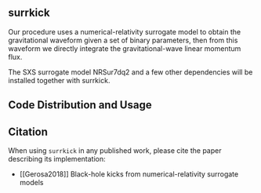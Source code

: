 ## surrkick

Our procedure uses a numerical-relativity surrogate model to obtain the gravitational waveform given a set of binary parameters, then from this waveform we directly integrate the gravitational-wave linear momentum flux.

The SXS surrogate model NRSur7dq2 and a few other dependencies will be installed together with surrkick.

## Code Distribution and Usage



## Citation

When using `surrkick` in any published work, please cite the paper describing its implementation:

- [[Gerosa2018]] Black-hole kicks from numerical-relativity surrogate models